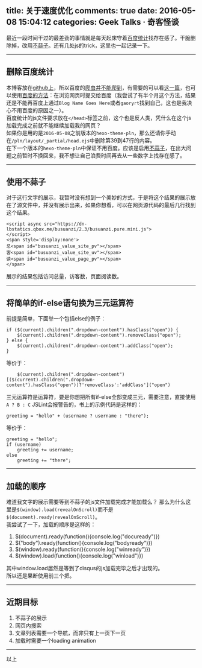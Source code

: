 title: 关于速度优化
comments: true
date: 2016-05-08 15:04:12
categories: Geek Talks · 奇客怪谈
---
最近一段时间干过的最差劲的事情就是每天起床守着[百度统计](http://tongji.baidu.com)找存在感了。干脆删除掉，改用[不蒜子](http://busuanzi.ibruce.info)。还有几处js的trick，这里也一起记录一下。  
***
## 删除百度统计
本博客放在[github上](https://github.com/gaoryrt/gaoryrt.github.io)，所以百度的[爬虫并不能爬到](https://www.zhihu.com/question/30898326)，有需要的可以看[这一篇](http://www.dozer.cc/2015/06/github-pages-and-cdn.html)，也可以使用[百度的方法](http://zhanzhang.baidu.com/linksubmit/index)：在浏览网页时提交给百度（我尝试了有半个月这个方法，结果还是不能再百度上通过`Blog Name Goes Here`或者`gaoryrt`找到自己，这也是我决心不用百度的原因之一）。  
百度统计的js文件要求放在`</head>`标签之前，这个也是反人类，凭什么在这个js加载完成之前就不能继续加载我的网页？  
如果你是用的是`2016-05-08`之前版本的`hexo-theme-pln`，那么还请你手动在`/pln/layout/_partial/head.ejs`中删除第39到47行的内容。  
在下一个版本的`hexo-theme-pln`中保证不用百度。应该是启用[不蒜子](http://busuanzi.ibruce.info)，在出大问题之前暂时不换回来，我不想让自己浪费时间再去从一些数字上找存在感了。  
***
## 使用不蒜子
对于这行文字的展示，我暂时没有想到一个美妙的方式，于是将这个结果的展示放在了源文件中，并没有展示出来，如果你想看，可以在网页源代码的最后几行找到这个结果。  
```
<script async src="https://dn-lbstatics.qbox.me/busuanzi/2.3/busuanzi.pure.mini.js">
</script>
<span style='display:none'>
总<span id="busuanzi_value_site_pv"></span>
客<span id="busuanzi_value_site_uv"></span>
读<span id="busuanzi_value_page_pv"></span>
</span>
```
展示的结果包括访问总量，访客数，页面阅读数。  
***
## 将简单的if-else语句换为三元运算符 
前提是简单，下面举一个包括else的例子：
```
if ($(current).children(".dropdown-content").hasClass("open")) {
	$(current).children(".dropdown-content").removeClass("open");
} else {
	$(current).children(".dropdown-content").addClass("open");
}
```
等价于：
```
	$(current).children(".dropdown-content")[($(current).children(".dropdown-content").hasClass("open"))?'removeClass':'addClass']("open")
```
三元运算符是运算符，要是你想把所有if-else全部变成三元，需要注意，直接使用`A ? B : C` JSLint会报警告的，书上的示例代码是这样的：
```
greeting = "hello" + (username ? username : "there");
```
等价于：
```
greeting = "hello";
if (username)
	greeting += username;
else
	greeting += "there";
```
***
## 加载的顺序
难道我文字的展示需要等到不蒜子的js文件加载完成才能加载么？
那么为什么这里是`$(window).load(revealOnScroll)`而不是`$(document).ready(revealOnScroll)`。  
我尝试了一下，加载的顺序是这样的：
1. $(document).ready(function(){console.log("docuready")})
2. $("body").ready(function(){console.log("bodyready")})
3. $(window).ready(function(){console.log("winready")})
4. $(window).load(function(){console.log("winload")})

其中window.load居然是等到了disqus的js加载完毕之后才出现的。  
所以还是果断使用前三个把。
***
## 近期目标
1. 不蒜子的展示
2. 网页内搜索
3. 文章列表需要一个导航，而非只有上一页下一页
4. 加载时需要一个loading animation
***
以上
